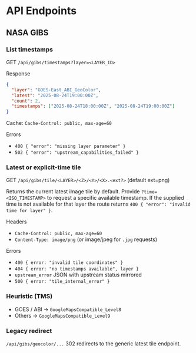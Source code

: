 # API Endpoints

## NASA GIBS

### List timestamps
GET `/api/gibs/timestamps?layer=<LAYER_ID>`

Response
```json
{
  "layer": "GOES-East_ABI_GeoColor",
  "latest": "2025-08-24T19:00:00Z",
  "count": 2,
  "timestamps": ["2025-08-24T18:00:00Z", "2025-08-24T19:00:00Z"]
}
```

Cache: `Cache-Control: public, max-age=60`

Errors
* `400 { "error": "missing layer parameter" }`
* `502 { "error": "upstream_capabilities_failed" }`

### Latest or explicit-time tile
GET `/api/gibs/tile/<LAYER>/<Z>/<Y>/<X>.<ext?>` (default ext=png)

Returns the current latest image tile by default. Provide `?time=<ISO_TIMESTAMP>` to request a specific available timestamp. If the supplied time is not available for that layer the route returns `400 { "error": "invalid time for layer" }`.

Headers
* `Cache-Control: public, max-age=60`
* `Content-Type: image/png` (or image/jpeg for `.jpg` requests)

Errors
* `400 { error: "invalid tile coordinates" }`
* `404 { error: "no timestamps available", layer }`
* `upstream_error` JSON with upstream status mirrored
* `500 { error: "tile_internal_error" }`

### Heuristic (TMS)
* GOES / ABI → `GoogleMapsCompatible_Level8`
* Others → `GoogleMapsCompatible_Level9`

### Legacy redirect
`/api/gibs/geocolor/...` 302 redirects to the generic latest tile endpoint.
